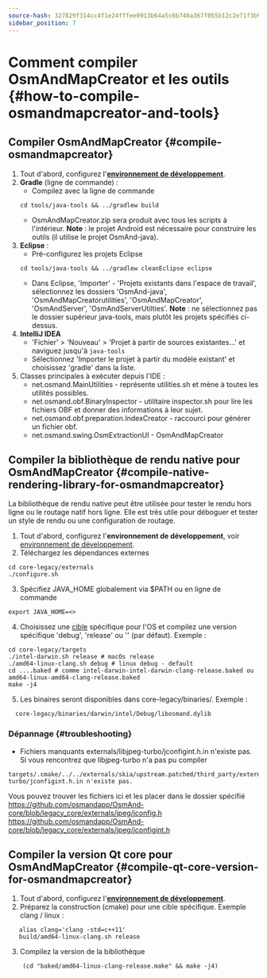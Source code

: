 ```yaml
---
source-hash: 327829f314cc4f1e24fffee0913b64a5c6b746a367f055b12c2e71f3b9beed22
sidebar_position: 7
---
```


# Comment compiler OsmAndMapCreator et les outils {#how-to-compile-osmandmapcreator-and-tools}

## Compiler OsmAndMapCreator {#compile-osmandmapcreator}
1. Tout d'abord, configurez l'**[environnement de développement](setup-the-dev-environment.md)**.
2. **Gradle** (ligne de commande) :
    - Compilez avec la ligne de commande
    ```
    cd tools/java-tools && ../gradlew build
    ```
    - OsmAndMapCreator.zip sera produit avec tous les scripts à l'intérieur.
    **Note** : le projet Android est nécessaire pour construire les outils (il utilise le projet OsmAnd-java).
3. **Eclipse** :
    - Pré-configurez les projets Eclipse
    ```
    cd tools/java-tools && ../gradlew cleanEclipse eclipse
    ```
    - Dans Eclipse, 'Importer' - 'Projets existants dans l'espace de travail', sélectionnez les dossiers 'OsmAnd-java', 'OsmAndMapCreatorutilities', 'OsmAndMapCreator', 'OsmAndServer', 'OsmAndServerUtilties'.
    **Note** : ne sélectionnez pas le dossier supérieur java-tools, mais plutôt les projets spécifiés ci-dessus.
4. **IntelliJ IDEA**
    - 'Fichier' > 'Nouveau' > 'Projet à partir de sources existantes...' et naviguez jusqu'à `java-tools`
    - Sélectionnez 'Importer le projet à partir du modèle existant' et choisissez 'gradle' dans la liste.
5. Classes principales à exécuter depuis l'IDE :
   - net.osmand.MainUtilities - représente utilities.sh et mène à toutes les utilités possibles.
   - net.osmand.obf.BinaryInspector - utilitaire inspector.sh pour lire les fichiers OBF et donner des informations à leur sujet.
   - net.osmand.obf.preparation.IndexCreator - raccourci pour générer un fichier obf.
   - net.osmand.swing.OsmExtractionUI - OsmAndMapCreator

## Compiler la bibliothèque de rendu native pour OsmAndMapCreator {#compile-native-rendering-library-for-osmandmapcreator}
La bibliothèque de rendu native peut être utilisée pour tester le rendu hors ligne ou le routage natif hors ligne. Elle est très utile pour déboguer et tester un style de rendu ou une configuration de routage.

1. Tout d'abord, configurez l'**environnement de développement**, voir [environnement de développement](./setup-the-dev-environment).
2. Téléchargez les dépendances externes
 ```
 cd core-legacy/externals
 ./configure.sh
 ```
3. Spécifiez JAVA_HOME globalement via $PATH ou en ligne de commande
  ```
  export JAVA_HOME=<>
  ```
4. Choisissez une [cible](https://github.com/osmandapp/OsmAnd-core/tree/legacy_core/targets) spécifique pour l'OS et compilez une version spécifique 'debug', 'release' ou '' (par défaut). Exemple :
  ```
  cd core-legacy/targets
  ./intel-darwin.sh release # macOs release
  ./amd64-linux-clang.sh debug # linux debug - default
  cd ....baked # comme intel-darwin-intel-darwin-clang-release.baked ou amd64-linux-amd64-clang-release.baked
  make -j4
  ```
5. Les binaires seront disponibles dans core-legacy/binaries/.
Exemple :
  ```
    core-legacy/binaries/darwin/intel/Debug/libosmand.dylib
  ```

### Dépannage {#troubleshooting}
- Fichiers manquants externals/libjpeg-turbo/jconfigint.h.in n'existe pas.
Si vous rencontrez que libjpeg-turbo n'a pas pu compiler
```
targets/.cmake/../../externals/skia/upstream.patched/third_party/externals/libjpeg-turbo/jconfigint.h.in n'existe pas.
```
Vous pouvez trouver les fichiers ici et les placer dans le dossier spécifié
https://github.com/osmandapp/OsmAnd-core/blob/legacy_core/externals/jpeg/jconfig.h
https://github.com/osmandapp/OsmAnd-core/blob/legacy_core/externals/jpeg/jconfigint.h

## Compiler la version Qt core pour OsmAndMapCreator {#compile-qt-core-version-for-osmandmapcreator}
1. Tout d'abord, configurez l'**[environnement de développement](setup-the-dev-environment.md)**.
2. Préparez la construction (cmake) pour une cible spécifique. Exemple clang / linux :
```
   alias clang='clang -std=c++11'
   build/amd64-linux-clang.sh release
```
3. Compilez la version de la bibliothèque
```
    (cd "baked/amd64-linux-clang-release.make" && make -j4)
```